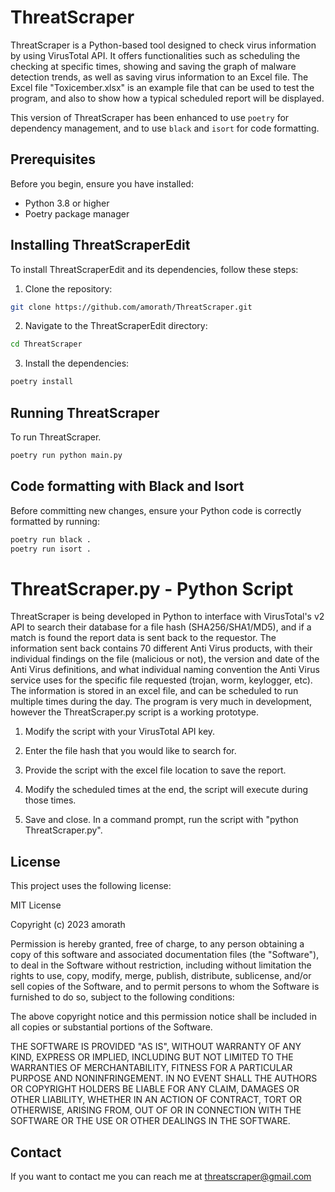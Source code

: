 # ThreatScraper

ThreatScraper is a Python-based tool designed to check virus information by using VirusTotal API. It offers functionalities such as scheduling the checking at specific times, showing and saving the graph of malware detection trends, as well as saving virus information to an Excel file. The Excel file "Toxicember.xlsx" is an example file that can be used to test the program, and also to show how a typical scheduled report will be displayed.

This version of ThreatScraper has been enhanced to use `poetry` for dependency management, and to use `black` and `isort` for code formatting.

## Prerequisites

Before you begin, ensure you have installed:

- Python 3.8 or higher
- Poetry package manager

## Installing ThreatScraperEdit

To install ThreatScraperEdit and its dependencies, follow these steps:

1. Clone the repository:
```bash
git clone https://github.com/amorath/ThreatScraper.git
```

2. Navigate to the ThreatScraperEdit directory:
```bash
cd ThreatScraper
```

3. Install the dependencies:
```bash
poetry install
```

## Running ThreatScraper

To run ThreatScraper. 

```bash
poetry run python main.py
```

## Code formatting with Black and Isort

Before committing new changes, ensure your Python code is correctly formatted by running:

```bash
poetry run black .
poetry run isort .
```

# ThreatScraper.py - Python Script

ThreatScraper is being developed in Python to interface with VirusTotal's v2 API to search their database for a file hash (SHA256/SHA1/MD5), and if a match is found the report data is sent back to the requestor. The information sent back contains 70 different Anti Virus products, with their individual findings on the file (malicious or not), the version and date of the Anti Virus definitions, and what individual naming convention the Anti Virus service uses for the specific file requested (trojan, worm, keylogger, etc). The information is stored in an excel file, and can be scheduled to run multiple times during the day. The program is very much in development, however the ThreatScraper.py script is a working prototype.

1. Modify the script with your VirusTotal API key.

2. Enter the file hash that you would like to search for.

3. Provide the script with the excel file location to save the report.

4. Modify the scheduled times at the end, the script will execute during those times.

5. Save and close. In a command prompt, run the script with "python ThreatScraper.py".

## License

This project uses the following license:

MIT License

Copyright (c) 2023 amorath

Permission is hereby granted, free of charge, to any person obtaining a copy
of this software and associated documentation files (the "Software"), to deal
in the Software without restriction, including without limitation the rights
to use, copy, modify, merge, publish, distribute, sublicense, and/or sell
copies of the Software, and to permit persons to whom the Software is
furnished to do so, subject to the following conditions:

The above copyright notice and this permission notice shall be included in all
copies or substantial portions of the Software.

THE SOFTWARE IS PROVIDED "AS IS", WITHOUT WARRANTY OF ANY KIND, EXPRESS OR
IMPLIED, INCLUDING BUT NOT LIMITED TO THE WARRANTIES OF MERCHANTABILITY,
FITNESS FOR A PARTICULAR PURPOSE AND NONINFRINGEMENT. IN NO EVENT SHALL THE
AUTHORS OR COPYRIGHT HOLDERS BE LIABLE FOR ANY CLAIM, DAMAGES OR OTHER
LIABILITY, WHETHER IN AN ACTION OF CONTRACT, TORT OR OTHERWISE, ARISING FROM,
OUT OF OR IN CONNECTION WITH THE SOFTWARE OR THE USE OR OTHER DEALINGS IN THE
SOFTWARE.


## Contact

If you want to contact me you can reach me at threatscraper@gmail.com
